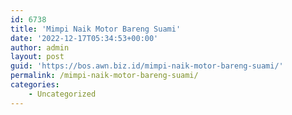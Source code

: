 ```yaml
---
id: 6738
title: 'Mimpi Naik Motor Bareng Suami'
date: '2022-12-17T05:34:53+00:00'
author: admin
layout: post
guid: 'https://bos.awn.biz.id/mimpi-naik-motor-bareng-suami/'
permalink: /mimpi-naik-motor-bareng-suami/
categories:
    - Uncategorized
---
```


